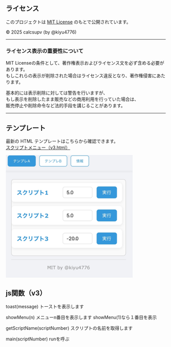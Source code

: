 ## ライセンス

このプロジェクトは [MIT License](./LICENSE) のもとで公開されています。

© 2025 calcsupv (by @kiyu4776)

---

### ライセンス表示の重要性について

MIT Licenseの条件として、著作権表示およびライセンス文を必ず含める必要があります。  
もしこれらの表示が削除された場合はライセンス違反となり、著作権侵害にあたります。

基本的には表示削除に対しては警告を行いますが、  
もし表示を削除したまま販売などの商用利用を行っていた場合は、  
販売停止や削除命令など法的手段を講じることがあります。

---

## テンプレート

最新の HTML テンプレートはこちらから確認できます。  
[スクリプトメニュー（v3.html）](https://github.com/calcsupv/h5-/blob/main/template/v3/v3.html)


<img src="https://raw.githubusercontent.com/calcsupv/h5-/main/preview/IMG_9295.webp" width="400" alt="プレビュー画像" />

## js関数（v3）
toast(message)
トーストを表示します

showMenu(n)
メニューn番目を表示します
showMenu(1)なら１番目を表示

getScriptName(scriptNumber) 
スクリプトの名前を取得します

main(scriptNumber)
runを呼ぶ
